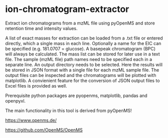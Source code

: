# ion-chromatogram-extractor
Extract ion chromatograms from a mzML file using pyOpenMS and store retention time and intensity values.

A list of exact masses for extraction can be loaded from a .txt file or entered directly, which a single mass
in each line. Optionally a name for the EIC can be specified (e.g. 181.0707 = glucose). 
A basepeak chromatogram (BPC) will always be calculated. The mass list can be stored for later use
in a text file.
The sample (mzML file) path names need to be specified each in a separate line.
An output directory needs to be selected. Here the results will be stored in JSON format with a single file for each
mzML sample file.
The output files can be inspected and the chromatograms will be plotted with matplotlib.
A convienient feature for the conversion of JSON output files to Excel files is provided as well.

Prerequisite python packages are pyopenms, matplotlib, pandas and openpyxl.

The main functionality in this tool is derived from pyOpenMS!

https://www.openms.de/

https://github.com/OpenMS/OpenMS
